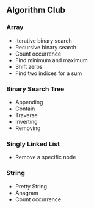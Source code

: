 ## Algorithm Club

### Array
* Iterative binary search
* Recursive binary search
* Count occurrence
* Find minimum and maximum
* Shift zeros
* Find two indices for a sum

### Binary Search Tree
* Appending
* Contain
* Traverse
* Inverting
* Removing

### Singly Linked List
* Remove a specific node

### String
* Pretty String
* Anagram
* Count occurrence
